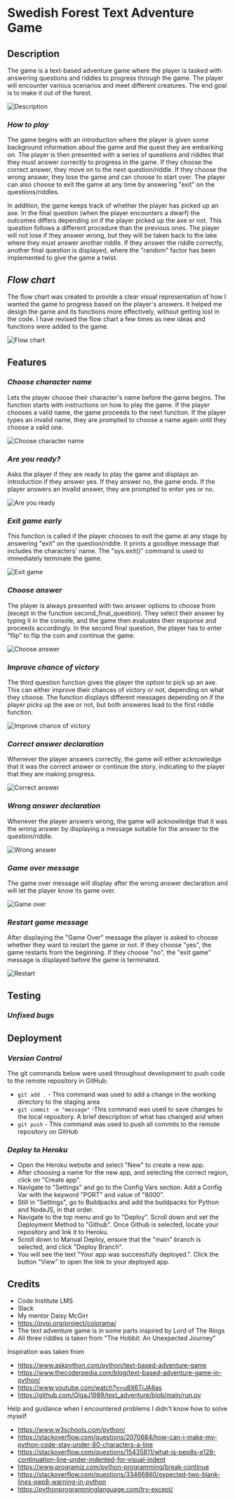 # **Swedish Forest Text Adventure Game**
## **Description**
The game is a text-based adventure game where the player is tasked with answering questions and riddles to progress through the game. The player will encounter various scenarios and meet different creatures. The end goal is to make it out of the forest.  

![Description](docs/text_adventure.png)
### *How to play*
The game begins with an introduction where the player is given some background information about the game and the quest they are embarking on. The player is then presented with a series of questions and riddles that they must answer correctly to progress in the game. If they choose the correct answer, they move on to the next question/riddle. If they choose the wrong answer, they lose the game and can choose to start over. The player can also choose to exit the game at any time by answering "exit" on the questions/riddles.

In addition, the game keeps track of whether the player has picked up an axe. In the final question (when the player encounters a dwarf) the outcomes differs depending on if the player picked up the axe or not. This question follows a different procedure than the previous ones. The player will not lose if they answer wrong, but they will be taken back to the lake where they must answer another riddle. If they answer the riddle correctly, another final question is displayed, where the "random" factor has been implemented to give the game a twist.

## *Flow chart*
The flow chart was created to provide a clear visual representation of how I wanted the game to progress based on the player's answers. It helped me design the game and its functions more effectively, without getting lost in the code. I have revised the flow chart a few times as new ideas and functions were added to the game.

![Flow chart](docs/text%20_adventure.jpeg)

## **Features**
### *Choose character name*
 Lets the player choose their character's name before the game begins. The function starts with instructions on how to play the game. If the player chooses a valid name, the game proceeds to the next function. If the player types an invalid name, they are prompted to choose a name again until they choose a valid one.

 ![Choose character name](docs/choose_name.png)
### *Are you ready?*
Asks the player if they are ready to play the game and displays an introduction if they answer yes. If they answer no, the game ends. 
If the player answers an invalid answer, they are prompted to enter yes or no. 

![Are you ready](docs/are_you_ready.png)
### *Exit game early*
This function is called if the player chooses to exit the game at any stage by answering "exit" on the question/riddle. It prints a goodbye message that includes the characters' name. The "sys.exit()" command is used to immediately terminate the game. 

![Exit game](docs/exit_game.png)
### *Choose answer*
The player is always presented with two answer options to choose from (except in the function second_final_question). 
They select their answer by typing it in the console, and the game then evaluates their response and proceeds accordingly. 
In the second final question, the player has to enter "flip" to flip the coin and continue the game.

![Choose answer](docs/choose_answer.png)
### *Improve chance of victory*
The third question function gives the player the option to pick up an axe.
This can either improve their chances of victory or not, depending on what they choose. 
The function displays different messages depending on if the player picks up the axe or not, but both answeres lead to the first riddle function.

![Improve chance of victory](docs/improve_chances.png)
### *Correct answer declaration*
Whenever the player answers correctly, the game will either acknowledge that it was the correct answer or continue the story, indicating to the player that they are making progress.

![Correct answer](docs/correct_answer.png)
### *Wrong answer declaration*
Whenever the player answers wrong, the game will acknowledge that it was the wrong answer by displaying a message suitable for the answer to the question/riddle. 

![Wrong answer](docs/wrong_answer.png)
### *Game over message*
The game over message will display after the wrong answer declaration and will let the player know its game over. 

![Game over](docs/game_over.png)
### *Restart game message*
After displaying the "Game Over" message the player is asked to choose whether they want to restart the game or not. If they choose "yes", the game restarts from the beginning. If they choose "no", the "exit game" message is displayed before the game is terminated. 

![Restart](docs/restart.png)

## **Testing**
### *Unfixed bugs*

## **Deployment**
### *Version Control*
The git commands below were used throughout development to push code to the remote repository in GitHub:
- `git add .` - This command was used to add a change in the working directory to the staging area
- `git commit -m "message"` -This command was used to save changes to the local repository. A brief description of what has changed and when
- `git push` - This command was used to push all commits to the remote repository on GitHub
### *Deploy to Heroku*
- Open the Heroku website and select "New" to create a new app. 
- After choosing a name for the new app, and selecting the correct region, click on "Create app". 
- Navigate to "Settings" and go to the Config Vars section. Add a Config Var with the keyword "PORT" and 
value of "8000". 
- Still in "Settings", go to Buildpacks and add the buildpacks for Python and NodeJS, in that order. 
- Navigate to the top menu and go to "Deploy". Scroll down and set the Deployment Method to "Github". 
Once Github is selected, locate your repository and link it to Heroku. 
- Scroll down to Manual Deploy, ensure that the "main" branch is selected, and click "Deploy Branch".
- You will see the text "Your app was successfully deployed.". Click the button "View" to open the link to your
deployed app. 
## **Credits**
- Code Institute LMS
- Slack
- My mentor Daisy McGirr
- https://pypi.org/project/colorama/
- The text adventure game is in some parts inspired by Lord of The Rings
- All three riddles is taken from "The Hobbit: An Unexpected Journey"

Inspiration was taken from 
- https://www.askpython.com/python/text-based-adventure-game
- https://www.thecoderpedia.com/blog/text-based-adventure-game-in-python/
- https://www.youtube.com/watch?v=u8X6TiJA8as
- https://github.com/OlgaJ1989/text_adventure/blob/main/run.py


Help and guidance when I encountered problems I didn't know how to solve myself
- https://www.w3schools.com/python/ 
- https://stackoverflow.com/questions/2070684/how-can-i-make-my-python-code-stay-under-80-characters-a-line
- https://stackoverflow.com/questions/15435811/what-is-pep8s-e128-continuation-line-under-indented-for-visual-indent
- https://www.programiz.com/python-programming/break-continue
- https://stackoverflow.com/questions/33466860/expected-two-blank-lines-pep8-warning-in-python
- https://pythonprogramminglanguage.com/try-except/